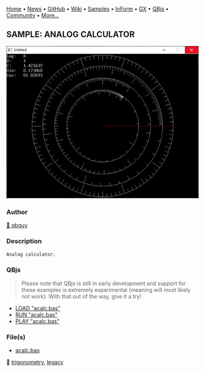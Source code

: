 [Home](https://qb64.com) • [News](../../news.md) • [GitHub](https://github.com/QB64Official/qb64) • [Wiki](https://github.com/QB64Official/qb64/wiki) • [Samples](../../samples.md) • [InForm](../../inform.md) • [GX](../../gx.md) • [QBjs](../../qbjs.md) • [Community](../../community.md) • [More...](../../more.md)

## SAMPLE: ANALOG CALCULATOR

![screenshot.png](img/screenshot.png)

### Author

[🐝 qbguy](../qbguy.md) 

### Description

```text
Analog calculator.
```

### QBjs

> Please note that QBjs is still in early development and support for these examples is extremely experimental (meaning will most likely not work). With that out of the way, give it a try!

* [LOAD "acalc.bas"](https://v6p9d9t4.ssl.hwcdn.net/html/6022890/index.html?src=https://qb64.com/samples/analog-calculator/src/acalc.bas)
* [RUN "acalc.bas"](https://v6p9d9t4.ssl.hwcdn.net/html/6022890/index.html?mode=auto&src=https://qb64.com/samples/analog-calculator/src/acalc.bas)
* [PLAY "acalc.bas"](https://v6p9d9t4.ssl.hwcdn.net/html/6022890/index.html?mode=play&src=https://qb64.com/samples/analog-calculator/src/acalc.bas)

### File(s)

* [acalc.bas](src/acalc.bas)

🔗 [trigonometry](../trigonometry.md), [legacy](../legacy.md)
